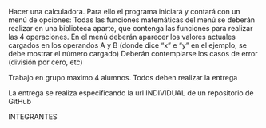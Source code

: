Hacer una calculadora. 
Para ello el programa iniciará y contará con un menú de opciones: 
Todas las funciones matemáticas del menú se deberán realizar en una biblioteca aparte,
que contenga las funciones para realizar las 4 operaciones.
En el menú deberán aparecer los valores actuales cargados en los operandos A y B
(donde dice “x” e “y” en el ejemplo, se debe mostrar el número cargado)
Deberán contemplarse los casos de error (división por cero, etc)  



Trabajo en grupo maximo 4 alumnos. Todos deben realizar la entrega 


La entrega se realiza especificando la url INDIVIDUAL de un repositorio de GitHub

INTEGRANTES
